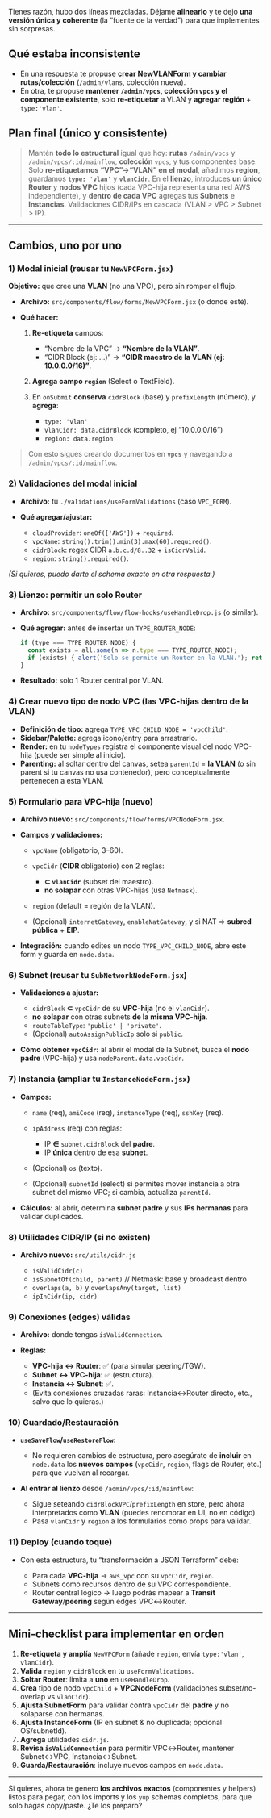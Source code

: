 Tienes razón, hubo dos líneas mezcladas. Déjame **alinearlo** y te dejo **una versión única y coherente** (la “fuente de la verdad”) para que implementes sin sorpresas.

## Qué estaba inconsistente

* En una respuesta te propuse **crear NewVLANForm y cambiar rutas/colección** (`/admin/vlans`, colección nueva).
* En otra, te propuse **mantener `/admin/vpcs`, colección `vpcs` y el componente existente**, solo **re-etiquetar** a VLAN y **agregar región** + `type:'vlan'`.

## Plan final (único y consistente)

> Mantén **todo lo estructural** igual que hoy: **rutas** `/admin/vpcs` y `/admin/vpcs/:id/mainflow`, **colección** `vpcs`, y tus componentes base.
> Solo **re-etiquetamos “VPC”→“VLAN” en el modal**, añadimos **region**, guardamos **`type: 'vlan'`** y **`vlanCidr`**.
> En el **lienzo**, introduces **un único Router** y **nodos VPC** hijos (cada VPC-hija representa una red AWS independiente), y **dentro de cada VPC** agregas tus **Subnets** e **Instancias**.
> Validaciones CIDR/IPs en cascada (VLAN > VPC > Subnet > IP).

---

## Cambios, uno por uno

### 1) Modal inicial (reusar tu `NewVPCForm.jsx`)

**Objetivo:** que cree una **VLAN** (no una VPC), pero sin romper el flujo.

* **Archivo:** `src/components/flow/forms/NewVPCForm.jsx` (o donde esté).
* **Qué hacer:**

  1. **Re-etiqueta** campos:

     * “Nombre de la VPC” → **“Nombre de la VLAN”**.
     * “CIDR Block (ej: …)” → **“CIDR maestro de la VLAN (ej: 10.0.0.0/16)”**.
  2. **Agrega campo `region`** (Select o TextField).
  3. En `onSubmit` **conserva** `cidrBlock` (base) y `prefixLength` (número), y **agrega**:

     * `type: 'vlan'`
     * `vlanCidr: data.cidrBlock` (completo, ej “10.0.0.0/16”)
     * `region: data.region`

> Con esto sigues creando documentos en **`vpcs`** y navegando a `/admin/vpcs/:id/mainflow`.

### 2) Validaciones del modal inicial

* **Archivo:** tu `./validations/useFormValidations` (caso `VPC_FORM`).
* **Qué agregar/ajustar:**

  * `cloudProvider`: `oneOf(['AWS'])` + `required`.
  * `vpcName`: `string().trim().min(3).max(60).required()`.
  * `cidrBlock`: regex CIDR `a.b.c.d/8..32` + `isCidrValid`.
  * `region`: `string().required()`.

*(Si quieres, puedo darte el schema exacto en otra respuesta.)*

### 3) Lienzo: permitir **un solo Router**

* **Archivo:** `src/components/flow/flow-hooks/useHandleDrop.js` (o similar).
* **Qué agregar:** antes de insertar un `TYPE_ROUTER_NODE`:

  ```js
  if (type === TYPE_ROUTER_NODE) {
    const exists = all.some(n => n.type === TYPE_ROUTER_NODE);
    if (exists) { alert('Solo se permite un Router en la VLAN.'); return; }
  }
  ```
* **Resultado:** solo 1 Router central por VLAN.

### 4) Crear **nuevo tipo de nodo VPC** (las VPC-hijas dentro de la VLAN)

* **Definición de tipo:** agrega `TYPE_VPC_CHILD_NODE = 'vpcChild'`.
* **Sidebar/Palette:** agrega icono/entry para arrastrarlo.
* **Render:** en tu `nodeTypes` registra el componente visual del nodo VPC-hija (puede ser simple al inicio).
* **Parenting:** al soltar dentro del canvas, setea `parentId` = **la VLAN** (o sin parent si tu canvas no usa contenedor), pero conceptualmente pertenecen a esta VLAN.

### 5) Formulario para **VPC-hija** (nuevo)

* **Archivo nuevo:** `src/components/flow/forms/VPCNodeForm.jsx`.
* **Campos y validaciones:**

  * `vpcName` (obligatorio, 3–60).
  * `vpcCidr` (**CIDR** obligatorio) con 2 reglas:

    * **⊂ `vlanCidr`** (subset del maestro).
    * **no solapar** con otras VPC-hijas (usa `Netmask`).
  * `region` (default = región de la VLAN).
  * (Opcional) `internetGateway`, `enableNatGateway`, y si NAT ⇒ **subred pública** + **EIP**.
* **Integración:** cuando edites un nodo `TYPE_VPC_CHILD_NODE`, abre este form y guarda en `node.data`.

### 6) Subnet (reusar tu `SubNetworkNodeForm.jsx`)

* **Validaciones a ajustar:**

  * `cidrBlock` **⊂** `vpcCidr` de su **VPC-hija** (no el `vlanCidr`).
  * **no solapar** con otras subnets **de la misma VPC-hija**.
  * `routeTableType`: `'public' | 'private'`.
  * (Opcional) `autoAssignPublicIp` solo si `public`.
* **Cómo obtener `vpcCidr`:** al abrir el modal de la Subnet, busca el **nodo padre** (VPC-hija) y usa `nodeParent.data.vpcCidr`.

### 7) Instancia (ampliar tu `InstanceNodeForm.jsx`)

* **Campos:**

  * `name` (req), `amiCode` (req), `instanceType` (req), `sshKey` (req).
  * `ipAddress` (req) con reglas:

    * IP **∈** `subnet.cidrBlock` del **padre**.
    * IP **única** dentro de esa **subnet**.
  * (Opcional) `os` (texto).
  * (Opcional) `subnetId` (select) si permites mover instancia a otra subnet del mismo VPC; si cambia, actualiza `parentId`.
* **Cálculos:** al abrir, determina **subnet padre** y sus **IPs hermanas** para validar duplicados.

### 8) Utilidades CIDR/IP (si no existen)

* **Archivo nuevo:** `src/utils/cidr.js`

  * `isValidCidr(c)`
  * `isSubnetOf(child, parent)`  // Netmask: base y broadcast dentro
  * `overlaps(a, b)` y `overlapsAny(target, list)`
  * `ipInCidr(ip, cidr)`

### 9) Conexiones (edges) válidas

* **Archivo:** donde tengas `isValidConnection`.
* **Reglas:**

  * **VPC-hija ↔ Router**: ✅ (para simular peering/TGW).
  * **Subnet ↔ VPC-hija**: ✅ (estructura).
  * **Instancia ↔ Subnet**: ✅.
  * (Evita conexiones cruzadas raras: Instancia↔Router directo, etc., salvo que lo quieras.)

### 10) Guardado/Restauración

* **`useSaveFlow`/`useRestoreFlow`:**

  * No requieren cambios de estructura, pero asegúrate de **incluir** en `node.data` los **nuevos campos** (`vpcCidr`, `region`, flags de Router, etc.) para que vuelvan al recargar.
* **Al entrar al lienzo** desde `/admin/vpcs/:id/mainflow`:

  * Sigue seteando `cidrBlockVPC`/`prefixLength` en store, pero ahora interpretados como **VLAN** (puedes renombrar en UI, no en código).
  * Pasa `vlanCidr` y `region` a los formularios como props para validar.

### 11) Deploy (cuando toque)

* Con esta estructura, tu “transformación a JSON Terraform” debe:

  * Para cada **VPC-hija** → `aws_vpc` con su `vpcCidr`, `region`.
  * Subnets como recursos dentro de su VPC correspondiente.
  * Router central lógico → luego podrás mapear a **Transit Gateway**/**peering** según edges VPC↔Router.

---

## Mini‑checklist para implementar en orden

1. **Re-etiqueta y amplía** `NewVPCForm` (añade `region`, envía `type:'vlan'`, `vlanCidr`).
2. **Valida** `region` y `cidrBlock` en tu `useFormValidations`.
3. **Soltar Router**: limita a **uno** en `useHandleDrop`.
4. **Crea** tipo de nodo `vpcChild` + **VPCNodeForm** (validaciones subset/no-overlap vs `vlanCidr`).
5. **Ajusta SubnetForm** para validar contra `vpcCidr` del **padre** y no solaparse con hermanas.
6. **Ajusta InstanceForm** (IP en subnet & no duplicada; opcional OS/subnetId).
7. **Agrega** utilidades `cidr.js`.
8. **Revisa `isValidConnection`** para permitir VPC↔Router, mantener Subnet↔VPC, Instancia↔Subnet.
9. **Guarda/Restauración**: incluye nuevos campos en `node.data`.

---

Si quieres, ahora te genero **los archivos exactos** (componentes y helpers) listos para pegar, con los imports y los `yup` schemas completos, para que solo hagas copy/paste. ¿Te los preparo?
